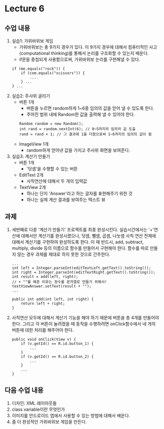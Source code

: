 # Lecture 6

## 수업 내용
1. 실습1: 가위바위보 게임
    - 가위바위보는 총 9가지 경우가 있다. 이 9가지 경우에 대해서 컴퓨터적인 사고(computational thinking)를 통해서 논리를 구조화할 수 있는지 배운다.
    - if문을 중첩되게 사용함으로써, 가위바위보 논리를 구현해낼 수 있다.
    ```
    if (me.equals("rock")) {
        if (com.equals("scissors")) {
            ....
        } ...
    } ...
    ```
1. 실습2: 주사위 굴리기
    - 버튼 1개
        - 버튼을 누르면 random하게 1~6중 임의의 값을 얻어 낼 수 있도록 한다.
        - 주어진 범위 내에 Random한 값을 출력해 낼 수 있어야 한다.
        ```
        Random random = new Random();
        int rand = random.nextInt(6); // 0~5까지의 임의의 값 도출
        rand = rand + 1; // 그 결과에 1을 더함으로써 1~6까지의 임의의 값이 됨
        ```
    - ImageView 1개
        - random하게 얻어낸 값을 가지고 주사위 화면을 보여준다.
1. 실습3: 계산기 만들기
    - 버튼 1개
        - '덧셈'을 수행할 수 있는 버튼
    - EditText 2개
        - 사칙연산에 대해서 두 개의 입력값
    - TextView 2개
        - 하나는 단지 'Answer'라고 하는 글자를 표현해주기 위한 것
        - 하나는 실제 계산 결과를 보여주는 텍스트 뷰

## 과제
1. 세번째로 다룬 '계산기 만들기' 프로젝트를 최종 완성시킨다. 실습시간에서는 '+'연산에 대해서만 계산기를 완성시켰으나, 덧셈, 뺄셈, 곱셈, 나눗셈 사칙 연산 전체에 대해서 계산기를 구현하여 완성하도록 한다.
이 때 반드시, add, subtract, multiply, divide 등의 이름으로 함수를 만들어서 구현해야 한다. 함수를 따로 만들지 않는 경우 과제를 제대로 하지 못한 것으로 간주한다.
    ```
    ...
    int left = Integer.parseInt(editTextLeft.getText().toString());
    int right = Integer.parseInt(editTextRight.getText().toString());
    int result = add(left, right);
    // + ""를 해준 이유는 정수를 문자열로 만들기 위해서!
    textViewAnswer.setText(result + "");
    ...
    
    public int add(int left, int right) {
        return left + right;
    }
    ```
1. 사칙연산 모두에 대해서 계산기 기능을 해야 하기 때문에 버튼을 총 4개를 만들어야 한다. 그리고 각 버튼이 눌려졌을 때
동작을 수행하려면 onClick함수에서 네 개의 버튼에 대한 처리를 해주어야 한다.  
    ```
    public void onClick(View v) {
        if (v.getId() == R.id.button_1) {
            ...
        }
        if (v.getId() == R.id.button_2) {
            ...
        }
        ...
    }
    ```

## 다음 수업 내용
1. 디자인: XML 레이아웃들
1. class variable이란 무엇인가
1. 이미지를 안드로이드 앱에서 사용할 수 있는 방법에 대해서 배운다.
1. 좀 더 완성적인 가위바위보 게임을 만든다.